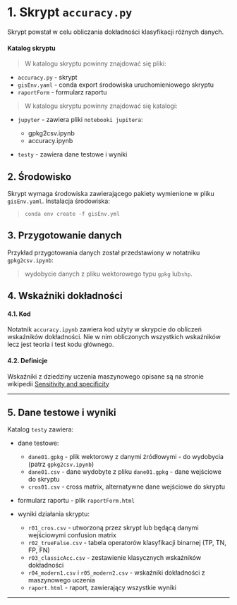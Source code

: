 # 1. Skrypt `accuracy.py`

Skrypt  powstał w celu obliczania dokładności klasyfikacji różnych danych.

####  Katalog skryptu

> W katalogu skryptu powinny znajdować się pliki:

  - `accuracy.py` - skrypt
  - `gisEnv.yaml` - conda export środowiska uruchomieniowego skryptu
  - `raportForm` - formularz raportu


> W katalogu skryptu powinny znajdować się katalogi:

  - `jupyter` - zawiera pliki  `notebooki jupitera`:
    - gpkg2csv.ipynb
    - accuracy.ipynb

  - `testy` -  zawiera dane testowe i wyniki

## 2. Środowisko

Skrypt wymaga środowiska zawierającego pakiety wymienione w pliku `gisEnv.yaml`. Instalacja środowiska:

   > `conda env create -f gisEnv.yml`



## 3. Przygotowanie danych

Przykład przygotowania danych został przedstawiony w notatniku `gpkg2csv.ipynb`:
  > wydobycie danych z pliku wektorowego typu `gpkg` lub`shp`.



## 4. Wskaźniki dokładności

#### 4.1. Kod

Notatnik `accuracy.ipynb` zawiera kod użyty w skrypcie do obliczeń wskaźników dokładności. Nie w nim obliczonych wszystkich wskaźników lecz jest teoria i test kodu głównego.

#### 4.2. Definicje

Wskaźniki z dziedziny uczenia maszynowego opisane  są na stronie wikipedii [Sensitivity and specificity](https://en.wikipedia.org/wiki/Sensitivity_and_specificity)

---

## 5. Dane testowe i wyniki

Katalog `testy` zawiera:

 - dane testowe:
     - `dane01.gpkg` - plik wektorowy z danymi źródłowymi - do wydobycia (patrz `gpkg2csv.ipynb`)
     -  `dane01.csv` - dane wydobyte z pliku `dane01.gpkg` - dane wejściowe do   skryptu
     -  `cros01.csv` - cross matrix, alternatywne dane wejściowe do skryptu

 - formularz raportu - plik `raportForm.html`
 - wyniki działania skryptu:
     - `r01_cros.csv` - utworzoną przez skrypt lub będącą danymi wejściowymi confusion matrix
     - `r02_trueFalse.csv` - tabela operatorów klasyfikacji binarnej (TP, TN, FP, FN)
     - `r03_classicAcc.csv` - zestawienie klasycznych wskaźników dokładności
     - `r04_modern1.csv` i `r05_modern2.csv` - wskaźniki dokładności z maszynowego uczenia
     - `raport.html` - raport, zawierający wszystkie wyniki

---




